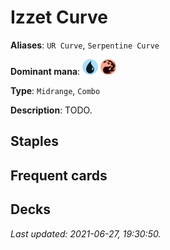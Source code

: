 # Izzet Curve

**Aliases**: `UR Curve`, `Serpentine Curve`

**Dominant mana**: <img src="../resources/images/mana/U.png" width="25"/> <img src="../resources/images/mana/R.png" width="25"/>

**Type**: `Midrange`, `Combo`

**Description**: TODO.

## **Staples**



## **Frequent cards**



## **Decks**



*Last updated: 2021-06-27, 19:30:50.*
